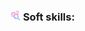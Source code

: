 <h3>
  <img src="../assets/Soft-skills.png" width="16" height="16" />
  <span>Soft skills:</span>
</h3>
